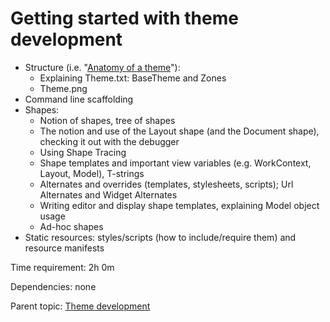 # Getting started with theme development

- Structure (i.e. "[Anatomy of a theme](https://docs.orchardproject.net/en/latest/Documentation/Anatomy-of-a-theme/)"):
  - Explaining Theme.txt: BaseTheme and Zones
  - Theme.png
- Command line scaffolding
- Shapes:
  - Notion of shapes, tree of shapes
  - The notion and use of the Layout shape (and the Document shape), checking it out with the debugger
  - Using Shape Tracing
  - Shape templates and important view variables (e.g. WorkContext, Layout, Model), T-strings
  - Alternates and overrides (templates, stylesheets, scripts); Url Alternates and Widget Alternates
  - Writing editor and display shape templates, explaining Model object usage
  - Ad-hoc shapes
- Static resources: styles/scripts (how to include/require them) and resource manifests

Time requirement: 2h 0m

Dependencies: none

Parent topic: [Theme development](./Index.md)
